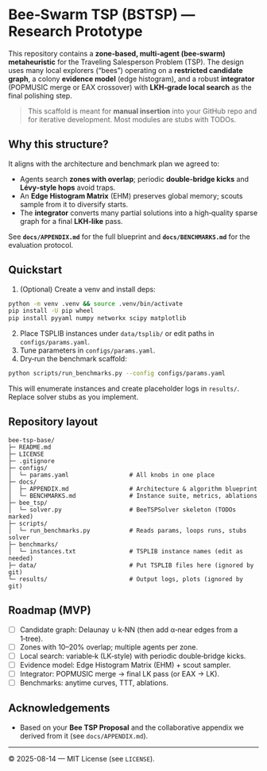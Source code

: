 # Bee‑Swarm TSP (BSTSP) — Research Prototype

This repository contains a **zone‑based, multi‑agent (bee‑swarm) metaheuristic** for the Traveling Salesperson Problem (TSP). 
The design uses many local explorers (“bees”) operating on a **restricted candidate graph**, a colony **evidence model** (edge histogram), 
and a robust **integrator** (POPMUSIC merge or EAX crossover) with **LKH‑grade local search** as the final polishing step.

> This scaffold is meant for **manual insertion** into your GitHub repo and for iterative development. Most modules are stubs with TODOs.

## Why this structure?
It aligns with the architecture and benchmark plan we agreed to:
- Agents search **zones with overlap**; periodic **double‑bridge kicks** and **Lévy‑style hops** avoid traps.
- An **Edge Histogram Matrix** (EHM) preserves global memory; scouts sample from it to diversify starts.
- The **integrator** converts many partial solutions into a high‑quality sparse graph for a final **LKH‑like** pass.

See **`docs/APPENDIX.md`** for the full blueprint and **`docs/BENCHMARKS.md`** for the evaluation protocol.

## Quickstart
1) (Optional) Create a venv and install deps:
```bash
python -m venv .venv && source .venv/bin/activate
pip install -U pip wheel
pip install pyyaml numpy networkx scipy matplotlib
```
2) Place TSPLIB instances under `data/tsplib/` or edit paths in `configs/params.yaml`.
3) Tune parameters in `configs/params.yaml`.
4) Dry‑run the benchmark scaffold:
```bash
python scripts/run_benchmarks.py --config configs/params.yaml
```
This will enumerate instances and create placeholder logs in `results/`. Replace solver stubs as you implement.

## Repository layout
```
bee-tsp-base/
├─ README.md
├─ LICENSE
├─ .gitignore
├─ configs/
│  └─ params.yaml                 # All knobs in one place
├─ docs/
│  ├─ APPENDIX.md                 # Architecture & algorithm blueprint
│  └─ BENCHMARKS.md               # Instance suite, metrics, ablations
├─ bee_tsp/
│  └─ solver.py                   # BeeTSPSolver skeleton (TODOs marked)
├─ scripts/
│  └─ run_benchmarks.py           # Reads params, loops runs, stubs solver
├─ benchmarks/
│  └─ instances.txt               # TSPLIB instance names (edit as needed)
├─ data/                          # Put TSPLIB files here (ignored by git)
└─ results/                       # Output logs, plots (ignored by git)
```

## Roadmap (MVP)
- [ ] Candidate graph: Delaunay ∪ k‑NN (then add α‑near edges from a 1‑tree).
- [ ] Zones with 10–20% overlap; multiple agents per zone.
- [ ] Local search: variable‑k (LK‑style) with periodic double‑bridge kicks.
- [ ] Evidence model: Edge Histogram Matrix (EHM) + scout sampler.
- [ ] Integrator: POPMUSIC merge → final LK pass (or EAX → LK).
- [ ] Benchmarks: anytime curves, TTT, ablations.

## Acknowledgements
- Based on your **Bee TSP Proposal** and the collaborative appendix we derived from it (see `docs/APPENDIX.md`).

---

© 2025-08-14 — MIT License (see `LICENSE`).
